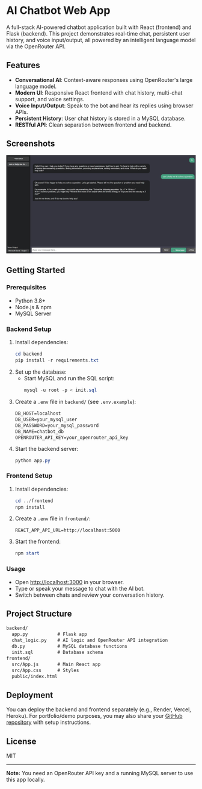 # AI Chatbot Web App

A full-stack AI-powered chatbot application built with React (frontend) and Flask (backend). This project demonstrates real-time chat, persistent user history, and voice input/output, all powered by an intelligent language model via the OpenRouter API.

## Features
- **Conversational AI**: Context-aware responses using OpenRouter's large language model.
- **Modern UI**: Responsive React frontend with chat history, multi-chat support, and voice settings.
- **Voice Input/Output**: Speak to the bot and hear its replies using browser APIs.
- **Persistent History**: User chat history is stored in a MySQL database.
- **RESTful API**: Clean separation between frontend and backend.

## Screenshots
![Chatbot Screenshot](chatbotui.png) <!-- Add your screenshot here -->

## Getting Started

### Prerequisites
- Python 3.8+
- Node.js & npm
- MySQL Server

### Backend Setup
1. Install dependencies:
   ```powershell
   cd backend
   pip install -r requirements.txt
   ```
2. Set up the database:
   - Start MySQL and run the SQL script:
     ```powershell
     mysql -u root -p < init.sql
     ```
3. Create a `.env` file in `backend/` (see `.env.example`):
   ```env
   DB_HOST=localhost
   DB_USER=your_mysql_user
   DB_PASSWORD=your_mysql_password
   DB_NAME=chatbot_db
   OPENROUTER_API_KEY=your_openrouter_api_key
   ```
4. Start the backend server:
   ```powershell
   python app.py
   ```

### Frontend Setup
1. Install dependencies:
   ```powershell
   cd ../frontend
   npm install
   ```
2. Create a `.env` file in `frontend/`:
   ```env
   REACT_APP_API_URL=http://localhost:5000
   ```
3. Start the frontend:
   ```powershell
   npm start
   ```

### Usage
- Open [http://localhost:3000](http://localhost:3000) in your browser.
- Type or speak your message to chat with the AI bot.
- Switch between chats and review your conversation history.

## Project Structure
```
backend/
  app.py           # Flask app
  chat_logic.py    # AI logic and OpenRouter API integration
  db.py            # MySQL database functions
  init.sql         # Database schema
frontend/
  src/App.js       # Main React app
  src/App.css      # Styles
  public/index.html
```

## Deployment
You can deploy the backend and frontend separately (e.g., Render, Vercel, Heroku). For portfolio/demo purposes, you may also share your [GitHub repository](https://github.com/yourusername/your-chatbot-repo) with setup instructions.

## License
MIT

---
**Note:** You need an OpenRouter API key and a running MySQL server to use this app locally.
